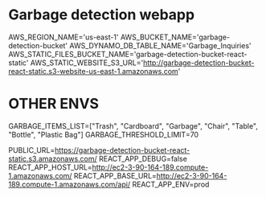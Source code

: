 # Garbage detection webapp

AWS_REGION_NAME='us-east-1'
AWS_BUCKET_NAME='garbage-detection-bucket'
AWS_DYNAMO_DB_TABLE_NAME='Garbage_Inquiries'
AWS_STATIC_FILES_BUCKET_NAME='garbage-detection-bucket-react-static'
AWS_STATIC_WEBSITE_S3_URL='http://garbage-detection-bucket-react-static.s3-website-us-east-1.amazonaws.com'

# OTHER ENVS
GARBAGE_ITEMS_LIST=["Trash", "Cardboard", "Garbage", "Chair", "Table", "Bottle", "Plastic Bag"]
GARBAGE_THRESHOLD_LIMIT=70

PUBLIC_URL=https://garbage-detection-bucket-react-static.s3.amazonaws.com/
REACT_APP_DEBUG=false
REACT_APP_HOST_URL=http://ec2-3-90-164-189.compute-1.amazonaws.com/
REACT_APP_BASE_URL=http://ec2-3-90-164-189.compute-1.amazonaws.com/api/
REACT_APP_ENV=prod

